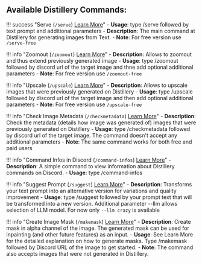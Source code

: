 ## Available Distillery Commands:

!!! success "Serve (`/serve`) [Learn More](serve/serve.md)"
    - **Usage**: type /serve followed by text prompt and additional parameters
    - **Description**: The main command at Distillery for generating images from Text. 
    - **Note**: For free version use `/serve-free`

!!! info "Zoomout (`/zoomout`) [Learn More](zoomout/zoomout.md)"
    - **Description**: Allows to zoomout and thus extend previously generated image
    - **Usage**: type /zoomout followed by discord url of the target image and thne add optional additional parameters
    - **Note**: For free version use `/zoomout-free`

!!! info "Upscale (`/upscale`) [Learn More](upscale/upscale.md)"
    - **Description**: Allows to upscale images that were previously generated on Distillery
    - **Usage**: type /upscale followed by discord url of the target image and then add optional additional parameters
    - **Note**: For free version use `/upscale-free`

!!! info "Check Image Metadata (`/checkmetadata`) [Learn More](checkmetadata/checkmetadata.md)"
    - **Description**: Check the metadata (details how image was generated of) images that were previously generated on Distillery
    - **Usage**: type /checkmetadata followed by discord url of the target image. The command doesn't accept any additional parameters
    - **Note**: The same command works for both free and paid users

!!! info "Command Infos in Discord (`/command-infos`) [Learn More](command_infos/command_infos.md)"
    - **Description**: A simple command to view information about Distillery commands on Discord.
    - **Usage**: type /command-infos

!!! info "Suggest Prompt (`/suggest`) [Learn More](suggest/suggest.md)"
    - **Description**: Transforms your text prompt into an alternative version for variations and quality improvement
    - **Usage**: type /suggest followed by your prompt text that will be transformed into a new version. Additional parameter --llm allows selection of LLM model. For now only `--llm crazy` is available

!!! info "Create Image Mask (`/makemask`) [Learn More](makemask/makemask.md)"
    - **Description**: Create mask in alpha channel of the image. The generated mask can be used for inpainting (and other future features) as an input.
    - **Usage**: See Learn More for the detailed explanation on how to generate masks. Type /makemask followed by Discord URL of the image to get started.
    - **Note**: The command also accepts images that were not generated in Distillery.